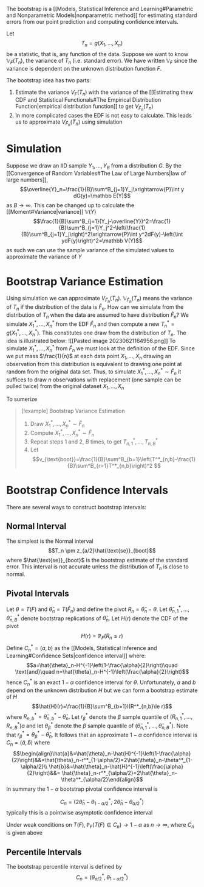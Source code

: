 The bootstrap is a [[Models, Statistical Inference and Learning#Parametric and Nonparametric Models|nonparametric method]] for estimating standard errors from our point prediction and computing confidence intervals. 

Let 
$$T_n=g(X_1,...,X_n)$$
be a statistic, that is, any function of the data. Suppose we want to know $\mathbb V_F(T_n)$, the variance of $T_n$ (i.e. standard error). We have written  $\mathbb V_F$ since the variance is dependent on the unknown distribution function $F$. 

The bootstrap idea has two parts:
1. Estimate the variance $V_F(T_n)$ with the variance of the [[Estimating thew CDF and Statistical Functionals#The Empirical Distribution Function|empirical distribution function]] to get $V_{\hat{F}_n}(T_n)$
2. In more complicated cases the EDF is not easy to calculate. This leads us to approximate $V_{\hat{F}_n}(T_n)$ using simulation

# Simulation
Suppose we draw an IID sample $Y_1,...,Y_B$ from a distribution $G$. By the [[Convergence of Random Variables#The Law of Large Numbers|law of large numbers]], 
$$\overline{Y}_n=\frac{1}{B}\sum^B_{j=1}Y_j\xrightarrow{P}\int y dG(y)=\mathbb E(Y)$$
as $B\rightarrow \infty$. This can be changed up to calculate the [[Moment#Variance|variance]] $\mathbb V(Y)$
$$\frac{1}{B}\sum^B_{j=1}(Y_j-\overline{Y})^2=\frac{1}{B}\sum^B_{j=1}Y_j^2-\left(\frac{1}{B}\sum^B_{j=1}Y_j\right)^2\xrightarrow{P}\int y^2dF(y)-\left(\int ydF(y)\right)^2=\mathbb V(Y)$$
as such we can use the sample variance of the simulated values to approximate the variance of $Y$

# Bootstrap Variance Estimation
Using simulation we can approximate $V_{\hat{F}_n}(T_n)$.  $\mathbb V_{\hat{F}_n}(T_n)$ means the variance of $T_n$ if the distribution of the data is $\hat{F}_n$. How can we simulate from the distribution of $T_n$ when the data are assumed to have distribution $\hat{F}_n$? We simulate $X_1^*,...,X_n^*$ from the EDF $\hat{F}_n$ and then compute a new $T^*_n =g(X_1^*,...,X_n^*)$. This constitutes one draw from the distribution of $T_n$. The idea is illustrated below:
![[Pasted image 20230621164956.png]]
To simulate $X_1^*,...,X_n^*$ from $\hat{F}_n$ we must look at the definition of the EDF. Since we put mass $\frac{1}{n}$ at each data point $X_1,...,X_n$ drawing an observation from this distribution is equivalent to drawing one point at random from the original data set. Thus, to simulate $X_1^*,...,X_n^*\sim \hat{F}_n$ it suffices to draw $n$ observations with replacement (one sample can be pulled twice) from the original dataset $X_1,...,X_n$ 

To sumerize
> [!example] Bootstrap Variance Estimation
> 1. Draw $X_1^*,...,X_n^*\sim \hat{F}_n$ 
> 2. Compute $X_1^*,...,X_n^*\sim \hat{F}_n$
> 3. Repeat steps 1 and 2, $B$ times, to get $T^*_{n,1}, ..., T^*_{n,B}$
> 4. Let $$v_{\text{boot}}=\frac{1}{B}\sum^B_{b=1}\left(T^*_{n,b}-\frac{1}{B}\sum^B_{r=1}T^*_{n,b}\right)^2 $$ 

# Bootstrap Confidence Intervals
There are several ways to construct bootstrap intervals:

## Normal Interval
The simplest is the Normal interval
$$T_n \pm z_{a/2}\hat{\text{se}}_{boot}$$
where $\hat{\text{se}}_{boot}$ is the bootstrap estimate of the standard error. This interval is not accurate unless the distribution of $T_n$ is close to normal.

## Pivotal Intervals
Let $\theta=T(F)$ and $\hat{\theta}_n=T(\hat{F}_n)$ and define the pivot $R_n=\hat{\theta}_n-\theta$. Let $\hat{\theta}^*_{n,1},...,\hat{\theta}^*_{n,B}$ denote bootstrap replications of $\hat{\theta}_n$. Let $H(r)$ denote the CDF of the pivot
$$H(r)=\mathbb P_F(R_n\le r)$$
Define $C^*_n =(a,b)$ as the [[Models, Statistical Inference and Learning#Confidence Sets|confidence interval]] where:
$$a=\hat{\theta}_n-H^{-1}\left(1-\frac{\alpha}{2}\right)\quad \text{and}\quad n=\hat{\theta}_n-H^{-1}\left(\frac{\alpha}{2}\right)$$
hence $C^*_n$ is an exact $1-\alpha$ confidence interval for $\theta$. Unfortunately, $a$ and $b$ depend on the unknown distribution $H$ but we can form a bootstrap estimate of $H$
$$\hat{H}(r)=\frac{1}{B}\sum^B_{b=1}I(R^*_{n,b}\le r)$$
where $R^*_{n,b}=\hat{\theta}^*_{n,b}-\hat{\theta}_{n}$. Let $r_{\beta}^*$ denote the $\beta$ sample quantile of $(R^*_{n,1},...,R^*_{n,B})a$ and let $\theta^*_{\beta}$ denote the $\beta$ sample quantile of $(\hat{\theta}^*_{n,1},...,\hat{\theta}^*_{n,B})$. Note that $r^*_{\beta}=\theta^*_{\beta}-\hat{\theta}_n$. It follows that an approximate $1-\alpha$ confidence interval is $C_n=(\hat{a},\hat{b})$ where 
$$\begin{align}\hat{a}&=\hat{\theta}_n-\hat{H}^{-1}\left(1-\frac{\alpha}{2}\right)&&=\hat{\theta}_n-r^*_{1-\alpha/2}=2\hat{\theta}_n-\theta^*_{1-\alpha/2}\\ \hat{b}&=\hat{\theta}_n-\hat{H}^{-1}\left(\frac{\alpha}{2}\right)&&= \hat{\theta}_n-r^*_{\alpha/2}=2\hat{\theta}_n-\theta^*_{\alpha/2}\end{align}$$
In summary the $1-\alpha$ bootstrap pivotal confidence interval is

$$C_n=\left(2\hat{\theta}_n-\theta^*_{1-\alpha/2},\ 2\hat{\theta}_n-\theta^*_{\alpha/2}\right)$$
typically this is a pointwise asymptotic confidence interval

Under weak conditions on $T(F),\mathbb P_F(T(F)\in C_n)\rightarrow1-\alpha$ as $n\rightarrow \infty$, where $C_n$ is given above


## Percentile Intervals
The bootstrap percentile interval is defined by
$$C_n=(\theta^*_{a/2}, \theta^*_{1-\alpha/2})$$

